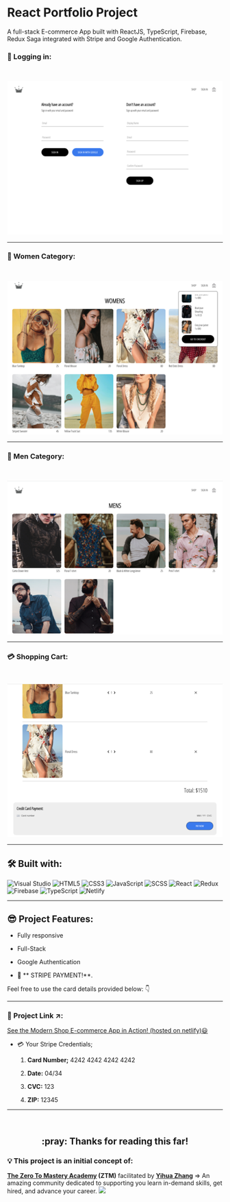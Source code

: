 <!-- TITLE -->

# React Portfolio Project

<!-- SHOT DESCRIPTION -->

A full-stack E-commerce App built with ReactJS, TypeScript, Firebase, Redux Saga
integrated with Stripe and Google Authentication.

<!-- SCREENSHOT -->

### :key: Logging in:

<br>

![ScreenShot](/src/assets/img/modernshop-signin.png)

 <hr/>
 
 
 ### :dancer: Women Category:

<br>

![ScreenShot](/src/assets/img/modernshop-women.png)

 <hr/>
 
 
  ### :man_dancing: Men Category:

<br>

![ScreenShot](/src/assets/img/modernshop-men.png)

 <hr/>
 
 
 ### :credit_card: Shopping Cart:

<br>

![ScreenShot](/src/assets/img/modernshop-stripe.png)

 <hr/>

<!-- TOOLS & TECHNOLOGIES USED -->

## 🛠️ Built with:

![Visual Studio](https://badgen.net/badge/icon/visualstudio?icon=visualstudio&label)
![HTML5](https://img.shields.io/badge/-HTML5-black?style=flat-square&logo=html5&logoColor=white)
![CSS3](https://img.shields.io/badge/-CSS3-black?style=flat-square&logo=css3)
![JavaScript](https://img.shields.io/badge/-JavaScript-black?style=flat-square&logo=javascript)
![SCSS](https://img.shields.io/badge/-SCSS-black?style=flat-square&logo=SASS)
![React](https://img.shields.io/badge/-React-black?style=flat-square&logo=react)
![Redux](https://img.shields.io/badge/-Redux-black?style=flat-square&logo=Redux)
![Firebase](https://img.shields.io/badge/-Firebase-black?style=flat-square&logo=Firebase)
![TypeScript](https://img.shields.io/badge/-TypeScript-000000?style=flat&logo=typescript)
![Netlify](https://img.shields.io/badge/-Netlify-black?style=flat-square&logo=netlify)

 <hr/>

<!-- PROJECT FEATURES -->

## :sunglasses: Project Features:

- Fully responsive
- Full-Stack

- Google Authentication

- :money_mouth_face: ** STRIPE PAYMENT!**.

Feel free to use the card details provided below: :point_down:

<hr/>

<!-- PROJECT LINK -->

### :link: Project Link :arrow_upper_right::

[See the Modern Shop E-commerce App in Action! (hosted on netlify)😃](https://modernshop.netlify.app/)

- :credit_card: Your Stripe Credentials;

  1. **Card Number;** 4242 4242 4242 4242

  2. **Date:** 04/34

  3. **CVC:** 123

  4. **ZIP:** 12345

 <hr/>
 
  <br>
 
<h2 align="center"> :pray: Thanks for reading this far!</h2>

<!-- CREDITS -->

### :bulb: This project is an initial concept of:

  **[The Zero To Mastery Academy](https://github.com/zero-to-mastery) (ZTM)**
  facilitated by [**Yihua Zhang**](https://github.com/ZhangMYihua) => An amazing
  community dedicated to supporting you learn in-demand skills, get hired, and
  advance your career.
  <img src="https://media.giphy.com/media/LnQjpWaON8nhr21vNW/giphy.gif" width="50">
